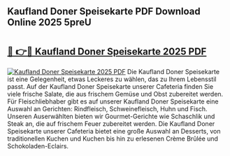 ## Kaufland Doner Speisekarte PDF Download Online 2025 5preU

# <h2><a href="http://gc9mdm.nevu.top/?p=Kaufland+Doner+Speisekarte">🔗 👉🔴 Kaufland Doner Speisekarte 2025 PDF</a></h2>

[![Kaufland Doner Speisekarte 2025 PDF](https://i.imgur.com/dBaPXMq.png)](http://gc9mdm.nevu.top/?p=Kaufland+Doner+Speisekarte)
Die Kaufland Doner Speisekarte ist eine Gelegenheit, etwas Leckeres zu wählen, das zu Ihrem Lebensstil passt. Auf der Kaufland Doner Speisekarte unserer Cafeteria finden Sie viele frische Salate, die aus frischem Gemüse und Obst zubereitet werden. Für Fleischliebhaber gibt es auf unserer Kaufland Doner Speisekarte eine Auswahl an Gerichten: Rindfleisch, Schweinefleisch, Huhn und Fisch. Unseren Auserwählten bieten wir Gourmet-Gerichte wie Schaschlik und Steak an, die auf frischem Feuer zubereitet werden. Die Kaufland Doner Speisekarte unserer Cafeteria bietet eine große Auswahl an Desserts, von traditionellen Kuchen und Kuchen bis hin zu erlesenen Crème Brûlée und Schokoladen-Eclairs.
